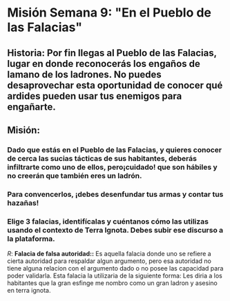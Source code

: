 # Misión Semana 9: "En el Pueblo de las Falacias"
## Historia: Por fin llegas al Pueblo de las Falacias, lugar en donde reconocerás los engaños de lamano de los ladrones. No puedes desaprovechar esta oportunidad de conocer qué ardides pueden usar tus enemigos para engañarte.

## Misión:

### Dado que estás en el Pueblo de las Falacias, y quieres conocer de cerca las sucias tácticas de sus habitantes, deberás infiltrarte como uno de ellos, pero¡cuidado! que son hábiles y no creerán que también eres un ladrón.

### Para convencerlos, ¡debes desenfundar tus armas y contar tus hazañas!

### Elige 3 falacias, identifícalas y cuéntanos cómo las utilizas usando el contexto de Terra Ignota. Debes subir ese discurso a la plataforma.

_R_: __Falacia de falsa autoridad::__ Es aquella falacia donde uno se refiere a cierta autoridad para respaldar algun argumento, pero esa autoridad no tiene alguna relacion con el argumento dado o no posee las capacidad para poder validarla. 
Esta falacia la utilizaria de la siguiente forma: Les diria a los habitantes que la gran esfinge me nombro como un gran ladron y asesino en terra ignota.



